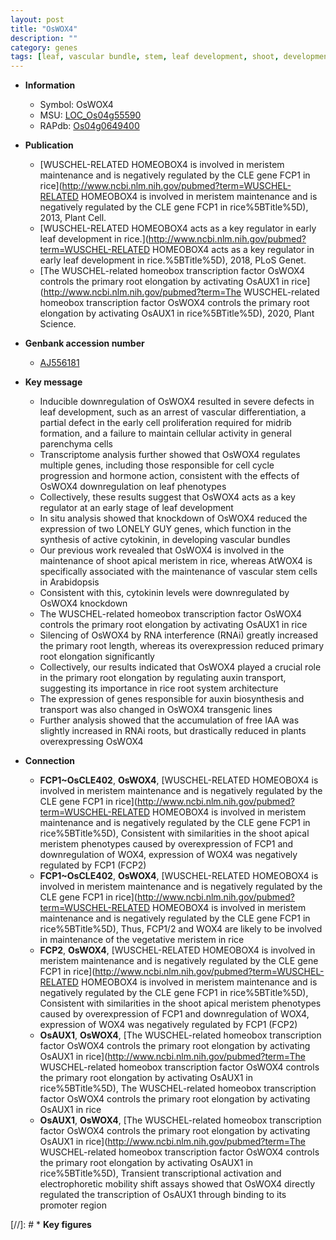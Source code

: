 ```yaml
---
layout: post
title: "OsWOX4"
description: ""
category: genes
tags: [leaf, vascular bundle, stem, leaf development, shoot, development, cytokinin, meristem, cell cycle, cell proliferation, shoot apical meristem, transcription factor, root, auxin, root elongation, architecture, iaa, auxin transport, primary root, IAA, auxin biosynthesis, root length, root system architecture]
---
```


* **Information**  
    + Symbol: OsWOX4  
    + MSU: [LOC_Os04g55590](http://rice.uga.edu/cgi-bin/ORF_infopage.cgi?orf=LOC_Os04g55590)  
    + RAPdb: [Os04g0649400](http://rapdb.dna.affrc.go.jp/viewer/gbrowse_details/irgsp1?name=Os04g0649400)  

* **Publication**  
    + [WUSCHEL-RELATED HOMEOBOX4 is involved in meristem maintenance and is negatively regulated by the CLE gene FCP1 in rice](http://www.ncbi.nlm.nih.gov/pubmed?term=WUSCHEL-RELATED HOMEOBOX4 is involved in meristem maintenance and is negatively regulated by the CLE gene FCP1 in rice%5BTitle%5D), 2013, Plant Cell.
    + [WUSCHEL-RELATED HOMEOBOX4 acts as a key regulator in early leaf development in rice.](http://www.ncbi.nlm.nih.gov/pubmed?term=WUSCHEL-RELATED HOMEOBOX4 acts as a key regulator in early leaf development in rice.%5BTitle%5D), 2018, PLoS Genet.
    + [The WUSCHEL-related homeobox transcription factor OsWOX4 controls the primary root elongation by activating OsAUX1 in rice](http://www.ncbi.nlm.nih.gov/pubmed?term=The WUSCHEL-related homeobox transcription factor OsWOX4 controls the primary root elongation by activating OsAUX1 in rice%5BTitle%5D), 2020, Plant Science.

* **Genbank accession number**  
    + [AJ556181](http://www.ncbi.nlm.nih.gov/nuccore/AJ556181)

* **Key message**  
    + Inducible downregulation of OsWOX4 resulted in severe defects in leaf development, such as an arrest of vascular differentiation, a partial defect in the early cell proliferation required for midrib formation, and a failure to maintain cellular activity in general parenchyma cells
    + Transcriptome analysis further showed that OsWOX4 regulates multiple genes, including those responsible for cell cycle progression and hormone action, consistent with the effects of OsWOX4 downregulation on leaf phenotypes
    + Collectively, these results suggest that OsWOX4 acts as a key regulator at an early stage of leaf development
    + In situ analysis showed that knockdown of OsWOX4 reduced the expression of two LONELY GUY genes, which function in the synthesis of active cytokinin, in developing vascular bundles
    + Our previous work revealed that OsWOX4 is involved in the maintenance of shoot apical meristem in rice, whereas AtWOX4 is specifically associated with the maintenance of vascular stem cells in Arabidopsis
    + Consistent with this, cytokinin levels were downregulated by OsWOX4 knockdown
    + The WUSCHEL-related homeobox transcription factor OsWOX4 controls the primary root elongation by activating OsAUX1 in rice
    + Silencing of OsWOX4 by RNA interference (RNAi) greatly increased the primary root length, whereas its overexpression reduced primary root elongation significantly
    + Collectively, our results indicated that OsWOX4 played a crucial role in the primary root elongation by regulating auxin transport, suggesting its importance in rice root system architecture
    + The expression of genes responsible for auxin biosynthesis and transport was also changed in OsWOX4 transgenic lines
    + Further analysis showed that the accumulation of free IAA was slightly increased in RNAi roots, but drastically reduced in plants overexpressing OsWOX4

* **Connection**  
    + __FCP1~OsCLE402__, __OsWOX4__, [WUSCHEL-RELATED HOMEOBOX4 is involved in meristem maintenance and is negatively regulated by the CLE gene FCP1 in rice](http://www.ncbi.nlm.nih.gov/pubmed?term=WUSCHEL-RELATED HOMEOBOX4 is involved in meristem maintenance and is negatively regulated by the CLE gene FCP1 in rice%5BTitle%5D), Consistent with similarities in the shoot apical meristem phenotypes caused by overexpression of FCP1 and downregulation of WOX4, expression of WOX4 was negatively regulated by FCP1 (FCP2)
    + __FCP1~OsCLE402__, __OsWOX4__, [WUSCHEL-RELATED HOMEOBOX4 is involved in meristem maintenance and is negatively regulated by the CLE gene FCP1 in rice](http://www.ncbi.nlm.nih.gov/pubmed?term=WUSCHEL-RELATED HOMEOBOX4 is involved in meristem maintenance and is negatively regulated by the CLE gene FCP1 in rice%5BTitle%5D), Thus, FCP1/2 and WOX4 are likely to be involved in maintenance of the vegetative meristem in rice
    + __FCP2__, __OsWOX4__, [WUSCHEL-RELATED HOMEOBOX4 is involved in meristem maintenance and is negatively regulated by the CLE gene FCP1 in rice](http://www.ncbi.nlm.nih.gov/pubmed?term=WUSCHEL-RELATED HOMEOBOX4 is involved in meristem maintenance and is negatively regulated by the CLE gene FCP1 in rice%5BTitle%5D), Consistent with similarities in the shoot apical meristem phenotypes caused by overexpression of FCP1 and downregulation of WOX4, expression of WOX4 was negatively regulated by FCP1 (FCP2)
    + __OsAUX1__, __OsWOX4__, [The WUSCHEL-related homeobox transcription factor OsWOX4 controls the primary root elongation by activating OsAUX1 in rice](http://www.ncbi.nlm.nih.gov/pubmed?term=The WUSCHEL-related homeobox transcription factor OsWOX4 controls the primary root elongation by activating OsAUX1 in rice%5BTitle%5D), The WUSCHEL-related homeobox transcription factor OsWOX4 controls the primary root elongation by activating OsAUX1 in rice
    + __OsAUX1__, __OsWOX4__, [The WUSCHEL-related homeobox transcription factor OsWOX4 controls the primary root elongation by activating OsAUX1 in rice](http://www.ncbi.nlm.nih.gov/pubmed?term=The WUSCHEL-related homeobox transcription factor OsWOX4 controls the primary root elongation by activating OsAUX1 in rice%5BTitle%5D),  Transient transcriptional activation and electrophoretic mobility shift assays showed that OsWOX4 directly regulated the transcription of OsAUX1 through binding to its promoter region

[//]: # * **Key figures**  



